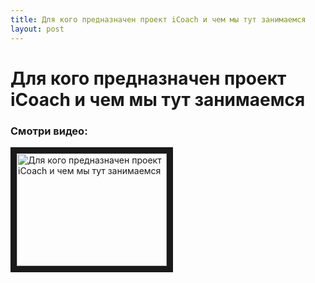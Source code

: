 ```yaml
---
title: Для кого предназначен проект iCoach и чем мы тут занимаемся
layout: post
---
```


# Для кого предназначен проект iCoach и чем мы тут занимаемся

### Смотри видео:

<a href="http://www.youtube.com/watch?feature=player_embedded&v=gwMBqIYx3_4
" target="_blank"><img src="http://img.youtube.com/vi/gwMBqIYx3_4/0.jpg" 
alt="Для кого предназначен проект iCoach и чем мы тут занимаемся" width="240" height="180" border="10" /></a>
